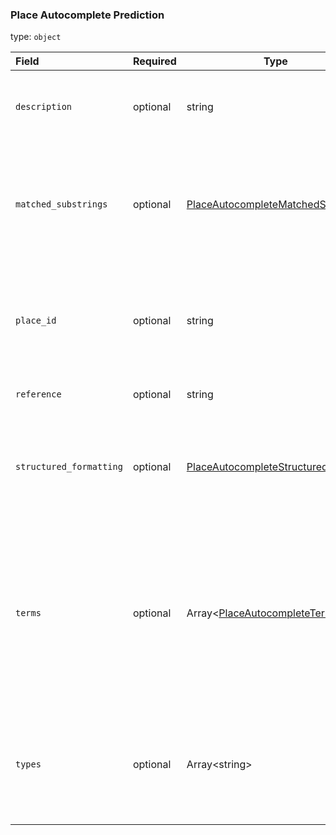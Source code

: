 <!--- This is a generated file, do not edit! -->
<!--- [START maps_http_schema_placeautocompleteprediction] -->
<h3 class="schema-object" id="PlaceAutocompletePrediction">Place Autocomplete Prediction</h3>

type: `object`

| Field                   | Required | Type                                                                                                        | Description                                                                                                                                                                                                                                                                                                                                                                                                                                                                                                            |
| :---------------------- | -------- | ----------------------------------------------------------------------------------------------------------- | ---------------------------------------------------------------------------------------------------------------------------------------------------------------------------------------------------------------------------------------------------------------------------------------------------------------------------------------------------------------------------------------------------------------------------------------------------------------------------------------------------------------------- |
| `description`           | optional | string                                                                                                      | <div class="nonref-property-description"><p>Contains the human-readable name for the returned result. For <code>establishment</code> results, this is usually the business name.</p></div>                                                                                                                                                                                                                                                                                                                             |
| `matched_substrings`    | optional | [PlaceAutocompleteMatchedSubstring](#PlaceAutocompleteMatchedSubstring "PlaceAutocompleteMatchedSubstring") | <div class="ref-property-description"><p>A list of substrings that describe the location of the entered term in the prediction result text, so that the term can be highlighted if desired.</p><p>See <a href="#PlaceAutocompleteMatchedSubstring">PlaceAutocompleteMatchedSubstring</a> for more information.</div>                                                                                                                                                                                                   |
| `place_id`              | optional | string                                                                                                      | <div class="nonref-property-description"><p>A textual identifier that uniquely identifies a place. To retrieve information about the place, pass this identifier in the placeId field of a Places API request. For more information about place IDs, see the <a href="https://developers.google.com/maps/documentation/places/web-service/place-id">Place IDs</a> overview.</p></div>                                                                                                                                  |
| `reference`             | optional | string                                                                                                      | <div class="nonref-property-description"><p>(Deprecated) See place_id.</p></div>                                                                                                                                                                                                                                                                                                                                                                                                                                       |
| `structured_formatting` | optional | [PlaceAutocompleteStructuredFormat](#PlaceAutocompleteStructuredFormat "PlaceAutocompleteStructuredFormat") | <div class="ref-property-description"><p>Provides pre-formatted text that can be shown in your autocomplete results.</p><p>See <a href="#PlaceAutocompleteStructuredFormat">PlaceAutocompleteStructuredFormat</a> for more information.</div>                                                                                                                                                                                                                                                                          |
| `terms`                 | optional | Array&lt;[PlaceAutocompleteTerm](#PlaceAutocompleteTerm "PlaceAutocompleteTerm")&gt;                        | <div class="ref-property-description"><p>Contains an array of terms identifying each section of the returned description (a section of the description is generally terminated with a comma). Each entry in the array has a <code>value</code> field, containing the text of the term, and an <code>offset</code> field, defining the start position of this term in the description, measured in Unicode characters.</p><p>See <a href="#PlaceAutocompleteTerm">PlaceAutocompleteTerm</a> for more information.</div> |
| `types`                 | optional | Array&lt;string&gt;                                                                                         | <div class="nonref-property-description"><p>Contains an array of types that apply to this place. For example: <code>[ "political", "locality" ]</code> or <code>[ "establishment", "geocode", "beauty_salon" ]</code>. The array can contain multiple values. Learn more about <a href="https://developers.google.com/maps/documentation/places/web-service/supported_types">Place types</a>.</p></div>                                                                                                                |

<!--- [END maps_http_schema_placeautocompleteprediction] -->
